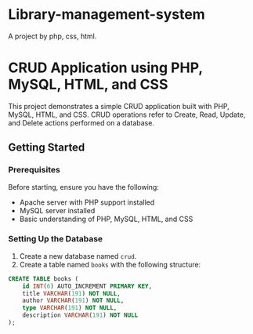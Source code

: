 # Library-management-system
A project by php, css, html.
# CRUD Application using PHP, MySQL, HTML, and CSS

This project demonstrates a simple CRUD application built with PHP, MySQL, HTML, and CSS. CRUD operations refer to Create, Read, Update, and Delete actions performed on a database.

## Getting Started

### Prerequisites

Before starting, ensure you have the following:

- Apache server with PHP support installed
- MySQL server installed
- Basic understanding of PHP, MySQL, HTML, and CSS

### Setting Up the Database

1. Create a new database named `crud`.
2. Create a table named `books` with the following structure:

```sql
CREATE TABLE books (
    id INT(6) AUTO_INCREMENT PRIMARY KEY,
    title VARCHAR(191) NOT NULL,
    author VARCHAR(191) NOT NULL,
    type VARCHAR(191) NOT NULL,
    description VARCHAR(191) NOT NULL
);
